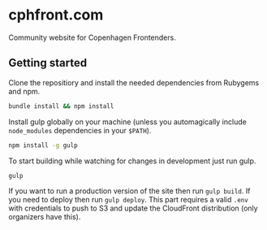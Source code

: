 # cphfront.com

Community website for Copenhagen Frontenders.

## Getting started

Clone the repositiory and install the needed dependencies from Rubygems and npm.

```bash
bundle install && npm install
```

Install gulp globally on your machine (unless you automagically include ``node_modules`` dependencies in your ``$PATH``).

```bash
npm install -g gulp
```

To start building while watching for changes in development just run gulp.

```bash
gulp
```

If you want to run a production version of the site then run ``gulp build``. If you need to deploy then run ``gulp deploy``. 
This part requires a valid ``.env`` with credentials to push to S3 and update the CloudFront distribution (only organizers have this).